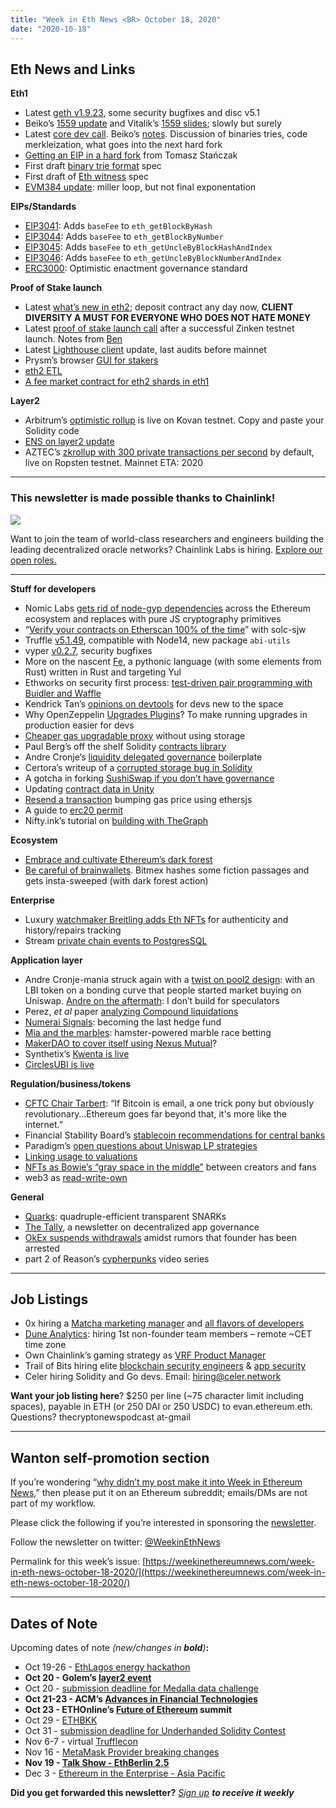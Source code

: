 ```yaml
---
title: "Week in Eth News <BR> October 18, 2020"
date: "2020-10-18"
---
```


## **Eth News and Links**

**Eth1**

- Latest [geth v1.9.23](https://github.com/ethereum/go-ethereum/releases/tag/v1.9.23), some security bugfixes and disc v5.1
- Beiko’s [1559 update](https://hackmd.io/@timbeiko/1559-updates/https%3A%2F%2Fhackmd.io%2F%40timbeiko%2F1559-update-002) and Vitalik’s [1559 slides](https://vitalik.ca/files/misc_files/EIP_1559_Fee_Structure.pdf); slowly but surely
- Latest [core dev call](https://www.youtube.com/watch?v=LDSTqo0LKUM). Beiko’s [notes](https://twitter.com/TimBeiko/status/1317138984984694784). Discussion of binaries tries, code merkleization, what goes into the next hard fork
- [Getting an EIP in a hard fork](https://medium.com/nethermind-eth/the-life-of-eip-8031e2c079d1) from Tomasz Stańczak
- First draft [binary trie format](https://hackmd.io/uCWOpSrUQaytBgcO0MVkTQ) spec
- First draft of [Eth witness](https://github.com/ethereum/devp2p/blob/eddb347e6ba1781646612d67c4965f578718e0f6/caps/wit.md) spec
- [EVM384 update](https://notes.ethereum.org/@poemm/evm384-update3): miller loop, but not final exponentation

**EIPs/Standards**

- [EIP3041](https://eips.ethereum.org/EIPS/eip-3041): Adds `baseFee` to `eth_getBlockByHash`
- [EIP3044](https://eips.ethereum.org/EIPS/eip-3044): Adds `baseFee` to `eth_getBlockByNumber`
- [EIP3045](https://eips.ethereum.org/EIPS/eip-3045): Adds `baseFee` to `eth_getUncleByBlockHashAndIndex`
- [EIP3046](https://eips.ethereum.org/EIPS/eip-3046): Adds `baseFee` to `eth_getUncleByBlockNumberAndIndex`
- [ERC3000](https://github.com/izqui/EIPs/blob/649e23b5a50c7eb1c7c2a10d4fe98a0b6954c0bb/EIPS/eip-3000.md): Optimistic enactment governance standard

**Proof of Stake launch**

- Latest [what’s new in eth2](https://hackmd.io/@benjaminion/eth2_news/https%3A%2F%2Fhackmd.io%2F%40benjaminion%2Fwnie2_201018); deposit contract any day now, **CLIENT DIVERSITY A MUST FOR EVERYONE WHO DOES NOT HATE MONEY**
- Latest [proof of stake launch call](https://youtu.be/L4Dvlgxku1g) after a successful Zinken testnet launch. Notes from [Ben](https://hackmd.io/@benjaminion/HyGGLCBww)
- Latest [Lighthouse client](https://lighthouse.sigmaprime.io/update-30.html) update, last audits before mainnet
- Prysm’s browser [GUI for stakers](https://medium.com/prysmatic-labs/prysm-eth2-client-web-interface-now-live-feb278f4aa15)
- [eth2 ETL](https://github.com/blockchain-etl/ethereum2-etl)
- [A fee market contract for eth2 shards in eth1](https://ethresear.ch/t/a-fee-market-contract-for-eth2-shards-in-eth1/8124)

**Layer2**

- Arbitrum’s [optimistic rollup](https://medium.com/offchainlabs/arbitrum-rollup-testnet-full-featured-and-open-to-all-da3255b562ea) is live on Kovan testnet. Copy and paste your Solidity code
- [ENS on layer2 update](https://discuss.ens.domains/t/results-of-the-first-ens-layer-2-meeting/256)
- AZTEC’s [zkrollup with 300 private transactions per second](https://medium.com/aztec-protocol/aztec-zkrollup-layer-2-privacy-1978e90ee3b6) by default, live on Ropsten testnet. Mainnet ETA: 2020

* * *

### **This newsletter is made possible thanks to Chainlink!**

[![](https://cdn.substack.com/image/fetch/w_1456,c_limit,f_auto,q_auto:good,fl_progressive:steep/https%3A%2F%2Fbucketeer-e05bbc84-baa3-437e-9518-adb32be77984.s3.amazonaws.com%2Fpublic%2Fimages%2Fabc38264-5f66-4ae5-a095-6f550562b7d6_925x285.png)](https://cdn.substack.com/image/fetch/f_auto,q_auto:good,fl_progressive:steep/https%3A%2F%2Fbucketeer-e05bbc84-baa3-437e-9518-adb32be77984.s3.amazonaws.com%2Fpublic%2Fimages%2Fabc38264-5f66-4ae5-a095-6f550562b7d6_925x285.png)

Want to join the team of world-class researchers and engineers building the leading decentralized oracle networks? Chainlink Labs is hiring. [Explore our open roles.](https://www.chainlinklabs.com/careers?utm_source=newsletter&utm_medium=email&utm_campaign=wie)

* * *

**Stuff for developers**

- Nomic Labs [gets rid of node-gyp dependencies](https://medium.com/nomic-labs-blog/turning-a-page-in-ethereum-javascript-history-4ec89136fccc) across the Ethereum ecosystem and replaces with pure JS cryptography primitives
- “[Verify your contracts on Etherscan 100% of the time](https://kndrck.co/posts/verify-contracts-etherscan-100/)” with solc-sjw
- Truffle [v5.1.49](https://github.com/trufflesuite/truffle/releases/tag/v5.1.49), compatible with Node14, new package `abi-utils`
- vyper [v0.2.7](https://vyper.readthedocs.io/en/latest/release-notes.html#v0-2-7), security bugfixes
- More on the nascent [Fe](https://snakecharmers.ethereum.org/fe-a-new-language-for-the-ethereum-ecosystem/), a pythonic language (with some elements from Rust) written in Rust and targeting Yul
- Ethworks on security first process: [test-driven pair programming with Buidler and Waffle](https://medium.com/ethworks/pragmatic-smart-contracting-tdd-pairing-waffle-buidler-335e42c8762d)
- Kendrick Tan’s [opinions on devtools](https://kndrck.co/posts/building-on-ethereum-mainnet-an-opinionated-guide) for devs new to the space
- Why OpenZeppelin [Upgrades Plugins](https://forum.openzeppelin.com/t/building-for-interoperability-why-we-re-focusing-on-upgrades-plugins/4088)? To make running upgrades in production easier for devs
- [Cheaper gas upgradable proxy](https://forum.openzeppelin.com/t/a-more-gas-efficient-upgradeable-proxy-by-not-using-storage/4111) without using storage
- Paul Berg’s off the shelf Solidity [contracts library](https://twitter.com/PaulRBerg/status/1315794604755738626)
- Andre Cronje’s [liquidity delegated governance](https://andrecronje.medium.com/one-click-governance-tokens-with-liquidity-timelock-and-stop-loss-b906d801f90b) boilerplate
- Certora’s writeup of a [corrupted storage bug in Solidity](https://www.certora.com/blog/corruptedStorage.html)
- A gotcha in forking [SushiSwap if you don’t have governance](https://medium.com/@DraculaProtocol/sushiswap-smart-contract-bug-and-quality-of-audits-in-community-f50ee0545bc6)
- Updating [contract data in Unity](https://medium.com/coinmonks/updating-smart-contract-data-in-unity-419473bafb03)
- [Resend a transaction](https://www.quiknode.io/guides/web3-sdks/how-to-re-send-a-transaction-with-higher-gas-price-using-ethers-js) bumping gas price using ethersjs
- A guide to [erc20 permit](https://soliditydeveloper.com/erc20-permit)
- Nifty.ink’s tutorial on [building with TheGraph](https://azfuller20.medium.com/nifty-notes-building-with-thegraph-a39048e2f0bd)

**Ecosystem**

- [Embrace and cultivate Ethereum’s dark forest](https://medium.com/@trenton.v/ethereums-dark-forest-is-worth-cultivating-3cffa440aa4f)
- [Be careful of brainwallets](https://blog.bitmex.com/call-me-ishmael/). Bitmex hashes some fiction passages and gets insta-sweeped (with dark forest action)

**Enterprise**

- Luxury [watchmaker Breitling adds Eth NFTs](https://medium.com/@marketing_31541/enhance-your-breitling-luxury-watch-experience-with-arianee-1427e540538e) for authenticity and history/repairs tracking
- Stream [private chain events to PostgresSQL](https://medium.com/geora/technical-deep-dive-the-geora-event-sourcing-architecture-27188bc1eb1a)

**Application layer**

- Andre Cronje-mania struck again with a [twist on pool2 design](https://andrecronje.medium.com/crypto-economics-perpetual-liquidity-and-il-offsets-197558347a53): with an LBI token on a bonding curve that people started market buying on Uniswap. [Andre on the aftermath](https://andrecronje.medium.com/unpacking-my-involvement-in-defi-cdb6479e337d): I don’t build for speculators
- Perez, _et al_ paper [analyzing Compound liquidations](https://arxiv.org/pdf/2009.13235.pdf)
- [Numerai Signals](https://medium.com/numerai/building-the-last-hedge-fund-introducing-numerai-signals-12de26dfa69c): becoming the last hedge fund
- [Mia and the marbles](https://medium.com/@miaandthemarbles/what-a-hamster-and-blockchain-have-in-common-3c9e5af8eb7c): hamster-powered marble race betting
- [MakerDAO to cover itself using Nexus Mutual](https://forum.makerdao.com/t/makerdao-protocol-cover-using-nexus-mutual/4761)?
- Synthetix’s [Kwenta is live](https://blog.kwenta.io/kwenta-is-now-live/)
- [CirclesUBI is live](https://twitter.com/CirclesUBI/status/1317089513009762304)

**Regulation/business/tokens**

- [CFTC Chair Tarbert](https://www.coindesk.com/heath-tarbert-invest-eth-fireside): “If Bitcoin is email, a one trick pony but obviously revolutionary…Ethereum goes far beyond that, it's more like the internet.”
- Financial Stability Board’s [stablecoin recommendations for central banks](https://www.fsb.org/2020/10/fsb-publishes-high-level-recommendations-for-regulation-supervision-and-oversight-of-global-stablecoin-arrangements/)
- Paradigm’s [open questions about Uniswap LP strategies](https://www.paradigm.xyz/open-problems/index.html)
- [Linking usage to valuations](https://www.wmougayar.com/blog/2020/10/13/there-is-an-elusive-value-to-usage-linkage-in-crypto-markets-token-valuations)
- [NFTs as Bowie’s “gray space in the middle”](https://www.nichanank.com/blog/2020/10/9/gray-space-in-the-middle) between creators and fans
- web3 as [read-write-own](https://www.himgajria.com/writings/web-3-0)

**General**

- [Quarks](https://eprint.iacr.org/2020/1275.pdf): quadruple-efficient transparent SNARKs
- [The Tally](https://tally.substack.com/p/the-tally-newsletter-issue-1), a newsletter on decentralized app governance
- [OkEx suspends withdrawals](https://www.okex.com/support/hc/en-us/articles/360051090391) amidst rumors that founder has been arrested
- part 2 of Reason’s [cypherpunks](https://www.youtube.com/watch?v=n4qonsvSgAg) video series

* * *

## **Job Listings**

- 0x hiring a [Matcha marketing manager](https://boards.greenhouse.io/0x/jobs/4923909002) and [all flavors of developers](https://0x.org/about/jobs)
- [Dune Analytics](https://careers.duneanalytics.com/): hiring 1st non-founder team members – remote ~CET time zone
- Own Chainlink’s gaming strategy as [VRF Product Manager](https://jobs.lever.co/chainlink/9b67120c-932e-4280-829e-00cff2d78efa)
- Trail of Bits hiring elite [blockchain security engineers](https://jobs.lever.co/trailofbits/4f459855-3299-462f-9e73-299a840d5baf) & [app security](https://jobs.lever.co/trailofbits/8b7f7fc1-efb0-4e89-b406-784c3a2d77e4)
- Celer hiring Solidity and Go devs. Email: hiring@celer.network

**Want your job listing here**? $250 per line (~75 character limit including spaces), payable in ETH (or 250 DAI or 250 USDC) to evan.ethereum.eth. Questions? thecryptonewspodcast at-gmail

* * *

## **Wanton self-promotion section**

If you’re wondering “[why didn’t my post make it into Week in Ethereum News](https://www.evanvanness.com/post/179914035841/why-didnt-my-post-make-the-newsletter),” then please put it on an Ethereum subreddit; emails/DMs are not part of my workflow.

Please click the following if you’re interested in sponsoring the [newsletter](https://www.evanvanness.com/post/625741875743227904/evan-is-live-on-balancer).

Follow the newsletter on twitter: [@WeekinEthNews](https://twitter.com/WeekInEthNews)

Permalink for this week’s issue: [https://weekinethereumnews.com/week-in-eth-news-october-18-2020/](https://weekinethereumnews.com/week-in-eth-news-october-18-2020/)

* * *

## **Dates of Note**

Upcoming dates of note _(_new/changes in **bold**_)_**:**

- Oct 19-26 - [EthLagos energy hackathon](https://ethlagos.io/)
- **Oct 20 - Golem’s [layer2 event](https://www.eventbrite.com/e/golem-3-layer-2-tickets-124704770325)**
- Oct 20 - [submission deadline for Medalla data challenge](https://ethereum.org/en/eth2/get-involved/medalla-data-challenge/)
- **Oct 21-23 - ACM’s [Advances in Financial Technologies](https://aft.acm.org/)**
- **Oct 23 - ETHOnline’s [Future of Ethereum](https://ethonline.org/future/) summit**
- Oct 29 - [ETHBKK](https://pages.atato.com/ethbkk)
- Oct 31 - [submission deadline for Underhanded Solidity Contest](https://underhanded.soliditylang.org/)
- Nov 6-7 - virtual [Trufflecon](https://www.trufflesuite.com/trufflecon2020)
- Nov 16 - [MetaMask Provider breaking changes](https://medium.com/metamask/breaking-changes-to-the-metamask-provider-its-happening-eebc91fff1a7)
- **Nov 19 - [Talk Show - EthBerlin 2.5](https://medium.com/ethberlin/move-over-netflix-theres-a-new-zoom-talk-show-in-town-db48c75d35af)**
- Dec 3 - [Ethereum in the Enterprise - Asia Pacific](https://twitter.com/EntEthAlliance/status/1314652848655872000)

**Did you get forwarded this newsletter?** _[Sign up](https://weekinethereum.substack.com/subscribe#about) **to receive it weekly**_

